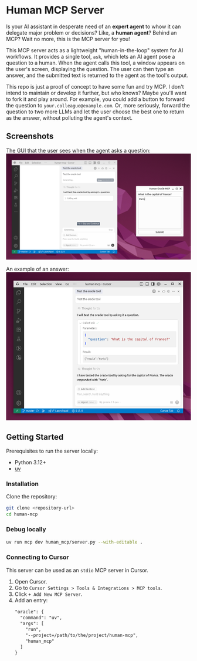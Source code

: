# Human MCP Server

Is your AI assistant in desperate need of an **expert agent** to whow it can delegate major problem or decisions? Like, a **human agent**? Behind an MCP? Wait no more, this is the MCP server for you!

This MCP server acts as a lightweight "human-in-the-loop" system for AI workflows. It provides a single tool, `ask`, which lets an AI agent pose a question to a human. When the agent calls this tool, a window appears on the user's screen, displaying the question. The user can then type an answer, and the submitted text is returned to the agent as the tool's output.

This repo is just a proof of concept to have some fun and try MCP. I don't intend to maintain or develop it further, but who knows? Maybe you'll want to fork it and play around. For example, you could add a button to forward the question to `your.colleague@example.com`. Or, more seriously, forward the question to two more LLMs and let the user choose the best one to return as the answer, without polluting the agent's context.

## Screenshots

The GUI that the user sees when the agent asks a question:
![GUI](screenshots/gui.png)

An example of an answer:
![Answer](screenshots/answer.png)

## Getting Started

Prerequisites to run the server locally:
- Python 3.12+
- [uv](https://github.com/astral-sh/uv)

### Installation

Clone the repository:
```bash
git clone <repository-url>
cd human-mcp
```

### Debug locally

```bash
uv run mcp dev human_mcp/server.py --with-editable .
```

### Connecting to Cursor

This server can be used as an `stdio` MCP server in Cursor.

1.  Open Cursor.
2.  Go to `Cursor Settings > Tools & Integrations > MCP tools`.
3.  Click `+ Add New MCP Server`.
4.  Add an entry:
    ```text
    "oracle": {
      "command": "uv",
      "args": [
        "run",
        "--project=/path/to/the/project/human-mcp",
        "human_mcp"
      ]
    }
    ```
